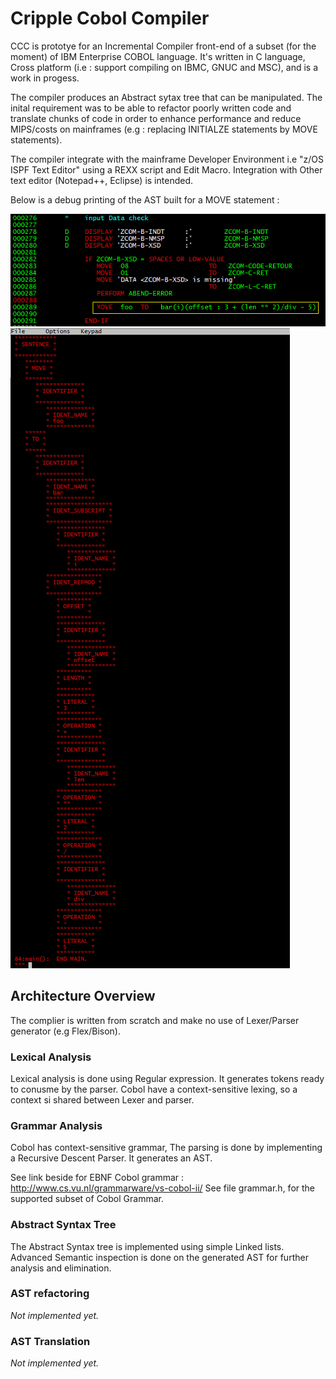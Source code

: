 # Cripple Cobol Compiler

CCC is prototye for an Incremental Compiler front-end of a subset (for the moment) of IBM Enterprise COBOL language.
It's written in C language, Cross platform (i.e : support compiling on IBMC, GNUC and MSC), and is a work in progess.

The compiler produces an Abstract sytax tree that can be manipulated.
The inital requirement was to be able to refactor poorly written code and translate chunks of code in order to enhance performance and reduce MIPS/costs on mainframes (e.g : replacing INITIALZE statements by MOVE statements).

The compiler integrate with the mainframe Developer Environment i.e "z/OS ISPF Text Editor" using a REXX script and Edit Macro. 
Integration with Other text editor (Notepad++, Eclipse) is intended.

Below is a debug printing of the AST built for a MOVE statement :

![move statement](/img/ccc-move-in.png) ![move ast](/img/ccc-move-ast.png)


## Architecture Overview

The complier is written from scratch and make no use of Lexer/Parser generator (e.g Flex/Bison).

### Lexical Analysis

Lexical analysis is done using Regular expression.
It generates tokens ready to conusme by the parser.
Cobol have a context-sensitive lexing, so a context si shared between Lexer and parser.

### Grammar Analysis

Cobol has context-sensitive grammar, 
The parsing is done by implementing a Recursive Descent Parser.
It generates an AST.

See link beside for EBNF Cobol grammar : http://www.cs.vu.nl/grammarware/vs-cobol-ii/
See file grammar.h, for the supported subset of Cobol Grammar.


### Abstract Syntax Tree 

The Abstract Syntax tree is implemented using simple Linked lists.
Advanced Semantic inspection is done on the generated AST for further analysis and elimination.


### AST refactoring 

*Not implemented yet.*

### AST Translation 

*Not implemented yet.*

